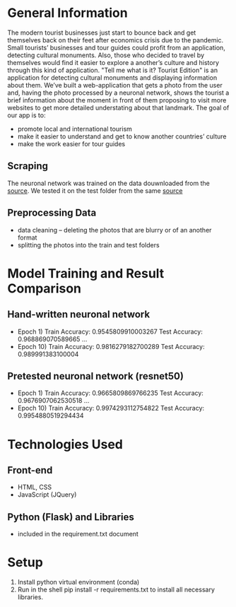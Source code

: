 # General Information
The modern tourist businesses just start to bounce back and get themselves back on their feet after economics crisis due to the pandemic. Small tourists’ businesses and tour guides could profit from an application, detecting cultural monuments. Also, those who decided to travel by themselves would find it easier to explore a another’s culture and history through this kind of application. "Tell me what is it? Tourist Edition" is an application for detecting cultural monuments and displaying information about them.
We’ve built a web-application that gets a photo from the user and, having the photo processed by a neuronal network, shows the tourist a brief information about the moment in front of them proposing to visit more websites to get more detailed understating about that landmark.
The goal of our app is to:
* promote local and international tourism
* make it easier to understand and get to know another countries’ culture
* make the work easier for tour guides 
## Scraping
 The neuronal network was trained on the data douwnloaded from the [source](https://www.cs.ubc.ca/~kmyi/imw2020/data.html). We tested it on the test folder from the same [source](https://www.cs.ubc.ca/~kmyi/imw2020/data.html)
## Preprocessing Data
* data cleaning – deleting the photos that are blurry or of an another format
* splitting the photos into the train and test folders
# Model Training and Result Comparison
## Hand-written neuronal network
* Epoch 1) Train Accuracy: 0.9545809910003267 Test Accuracy: 0.968869070589665
…
* Epoch 10) Train Accuracy: 0.9816279182700289 Test Accuracy: 0.989991383100004

## Pretested neuronal network (resnet50)
* Epoch 1) Train Accuracy: 0.9665809869766235 Test Accuracy: 0.9676907062530518
…
* Epoch 10) Train Accuracy: 0.9974293112754822 Test Accuracy: 0.9954880519294434

# Technologies Used
## Front-end
* HTML, CSS
* JavaScript (JQuery)
## Python (Flask) and Libraries
* included in the requirement.txt document
# Setup
1)	Install python virtual environment (conda)
2)	Run in the shell pip install -r requirements.txt to install all necessary libraries.



